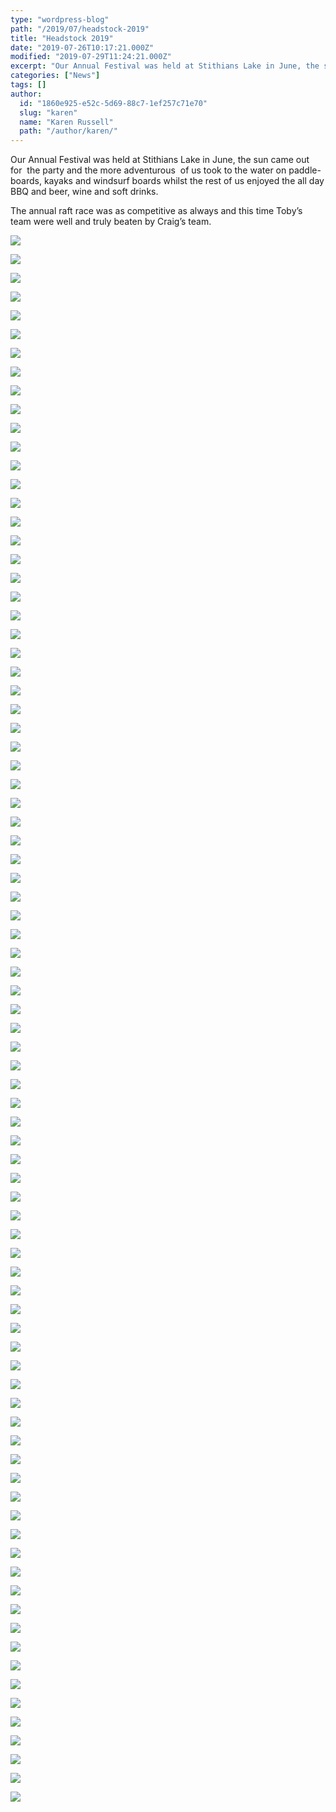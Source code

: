 ```yaml
---
type: "wordpress-blog"
path: "/2019/07/headstock-2019"
title: "Headstock 2019"
date: "2019-07-26T10:17:21.000Z"
modified: "2019-07-29T11:24:21.000Z"
excerpt: "Our Annual Festival was held at Stithians Lake in June, the sun came out for  the party and the more adventurous  of us took to the water on paddle-boards, kayaks and windsurf boards whilst the rest of us enjoyed the all day BBQ and beer, wine and soft drinks. The annual raft race was as …"
categories: ["News"]
tags: []
author:
  id: "1860e925-e52c-5d69-88c7-1ef257c71e70"
  slug: "karen"
  name: "Karen Russell"
  path: "/author/karen/"
---
```

Our Annual Festival was held at Stithians Lake in June, the sun came out for  the party and the more adventurous  of us took to the water on paddle-boards, kayaks and windsurf boards whilst the rest of us enjoyed the all day BBQ and beer, wine and soft drinks.

The annual raft race was as competitive as always and this time Toby’s team were well and truly beaten by Craig’s team.

<section class="gallery">

![](//headforwards.com/wp-content/uploads/2019/07/P1000297.jpg)

![](//headforwards.com/wp-content/uploads/2019/07/P1000300.jpg)

![](//headforwards.com/wp-content/uploads/2019/07/P1000301.jpg)

![](//headforwards.com/wp-content/uploads/2019/07/P1000303.jpg)

![](//headforwards.com/wp-content/uploads/2019/07/P1000305.jpg)

![](//headforwards.com/wp-content/uploads/2019/07/P1000304.jpg)

![](//headforwards.com/wp-content/uploads/2019/07/P1000307.jpg)

![](//headforwards.com/wp-content/uploads/2019/07/P1000308.jpg)

![](//headforwards.com/wp-content/uploads/2019/07/P1000309.jpg)

![](//headforwards.com/wp-content/uploads/2019/07/P1000310.jpg)

![](//headforwards.com/wp-content/uploads/2019/07/P1000311.jpg)

![](//headforwards.com/wp-content/uploads/2019/07/P1000312.jpg)

![](//headforwards.com/wp-content/uploads/2019/07/P1000314.jpg)

![](//headforwards.com/wp-content/uploads/2019/07/P1000315.jpg)

![](//headforwards.com/wp-content/uploads/2019/07/P1000311.jpg)

![](//headforwards.com/wp-content/uploads/2019/07/P1000316.jpg)

![](//headforwards.com/wp-content/uploads/2019/07/P1000318.jpg)

![](//headforwards.com/wp-content/uploads/2019/07/P1000319.jpg)

![](//headforwards.com/wp-content/uploads/2019/07/P1000321.jpg)

![](//headforwards.com/wp-content/uploads/2019/07/P1000323.jpg)

![](//headforwards.com/wp-content/uploads/2019/07/P1000338.jpg)

![](//headforwards.com/wp-content/uploads/2019/07/P1000324.jpg)

![](//headforwards.com/wp-content/uploads/2019/01/2018-06-30-14.28.51.jpg)

![](//headforwards.com/wp-content/uploads/2019/07/P1000325.jpg)

![](//headforwards.com/wp-content/uploads/2019/07/P1000326.jpg)

![](//headforwards.com/wp-content/uploads/2019/07/P1000340.jpg)

![](//headforwards.com/wp-content/uploads/2019/07/P1000334.jpg)

![](//headforwards.com/wp-content/uploads/2019/07/P1000327.jpg)

![](//headforwards.com/wp-content/uploads/2019/07/P1000328.jpg)

![](//headforwards.com/wp-content/uploads/2019/07/P1000330.jpg)

![](//headforwards.com/wp-content/uploads/2019/07/P1000331.jpg)

![](//headforwards.com/wp-content/uploads/2019/07/P1000332.jpg)

![](//headforwards.com/wp-content/uploads/2019/07/P1000336.jpg)

![](//headforwards.com/wp-content/uploads/2019/07/P1000394.jpg)

![](//headforwards.com/wp-content/uploads/2019/07/P1000322.jpg)

![](//headforwards.com/wp-content/uploads/2019/07/P1000320.jpg)

![](//headforwards.com/wp-content/uploads/2019/07/P1000337.jpg)

![](//headforwards.com/wp-content/uploads/2019/07/P1000347.jpg)

![](//headforwards.com/wp-content/uploads/2019/07/P1000346.jpg)

![](//headforwards.com/wp-content/uploads/2019/07/P1000341.jpg)

![](//headforwards.com/wp-content/uploads/2019/07/P1000342.jpg)

![](//headforwards.com/wp-content/uploads/2019/07/P1000375.jpg)

![](//headforwards.com/wp-content/uploads/2019/07/P1000374.jpg)

![](//headforwards.com/wp-content/uploads/2019/07/P1000378.jpg)

![](//headforwards.com/wp-content/uploads/2019/07/P1000376.jpg)

![](//headforwards.com/wp-content/uploads/2019/07/P1000374.jpg)

![](//headforwards.com/wp-content/uploads/2019/07/P1000373.jpg)

![](//headforwards.com/wp-content/uploads/2019/07/P1000401.jpg)

![](//headforwards.com/wp-content/uploads/2019/07/P1000390.jpg)

![](//headforwards.com/wp-content/uploads/2019/07/P1000412.jpg)

![](//headforwards.com/wp-content/uploads/2019/07/P1000414.jpg)

![](//headforwards.com/wp-content/uploads/2019/07/P1000416.jpg)

![](//headforwards.com/wp-content/uploads/2019/07/P1000420.jpg)

![](//headforwards.com/wp-content/uploads/2019/07/P1000421.jpg)

![](//headforwards.com/wp-content/uploads/2019/07/P1000431.jpg)

![](//headforwards.com/wp-content/uploads/2019/07/P1000422.jpg)

![](//headforwards.com/wp-content/uploads/2019/07/P1000423.jpg)

![](//headforwards.com/wp-content/uploads/2019/07/P1000427.jpg)

![](//headforwards.com/wp-content/uploads/2019/07/P1000437.jpg)

![](//headforwards.com/wp-content/uploads/2019/07/P1000450.jpg)

![](//headforwards.com/wp-content/uploads/2019/07/P1000461.jpg)

![](//headforwards.com/wp-content/uploads/2019/07/P1000468.jpg)

![](//headforwards.com/wp-content/uploads/2019/07/P1000478.jpg)

![](//headforwards.com/wp-content/uploads/2019/07/P1000479.jpg)

![](//headforwards.com/wp-content/uploads/2019/07/P1000493.jpg)

![](//headforwards.com/wp-content/uploads/2019/07/P1000496.jpg)

![](//headforwards.com/wp-content/uploads/2019/07/P1000547-001.jpg)

![](//headforwards.com/wp-content/uploads/2019/07/P1000546.jpg)

![](//headforwards.com/wp-content/uploads/2019/07/P1000544.jpg)

![](//headforwards.com/wp-content/uploads/2019/07/P1000542.jpg)

![](//headforwards.com/wp-content/uploads/2019/07/P1000536.jpg)

![](//headforwards.com/wp-content/uploads/2019/07/P1000535.jpg)

![](//headforwards.com/wp-content/uploads/2019/07/P1000534.jpg)

![](//headforwards.com/wp-content/uploads/2019/07/P1000532.jpg)

![](//headforwards.com/wp-content/uploads/2019/07/P1000531.jpg)

![](//headforwards.com/wp-content/uploads/2019/07/P1000530.jpg)

![](//headforwards.com/wp-content/uploads/2019/07/P1000529.jpg)

![](//headforwards.com/wp-content/uploads/2019/07/P1000528.jpg)

![](//headforwards.com/wp-content/uploads/2019/07/P1000526.jpg)

![](//headforwards.com/wp-content/uploads/2019/07/P1000525.jpg)

![](//headforwards.com/wp-content/uploads/2019/07/P1000523.jpg)

![](//headforwards.com/wp-content/uploads/2019/07/P1000520.jpg)

![](//headforwards.com/wp-content/uploads/2019/07/P1000517.jpg)

![](//headforwards.com/wp-content/uploads/2019/07/P1000512.jpg)

</section>

